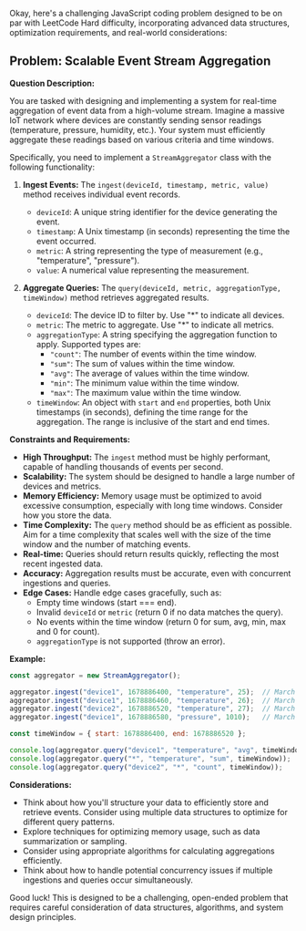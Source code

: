 Okay, here's a challenging JavaScript coding problem designed to be on par with LeetCode Hard difficulty, incorporating advanced data structures, optimization requirements, and real-world considerations:

## Problem: Scalable Event Stream Aggregation

**Question Description:**

You are tasked with designing and implementing a system for real-time aggregation of event data from a high-volume stream.  Imagine a massive IoT network where devices are constantly sending sensor readings (temperature, pressure, humidity, etc.).  Your system must efficiently aggregate these readings based on various criteria and time windows.

Specifically, you need to implement a `StreamAggregator` class with the following functionality:

1.  **Ingest Events:**  The `ingest(deviceId, timestamp, metric, value)` method receives individual event records.

    *   `deviceId`: A unique string identifier for the device generating the event.
    *   `timestamp`: A Unix timestamp (in seconds) representing the time the event occurred.
    *   `metric`: A string representing the type of measurement (e.g., "temperature", "pressure").
    *   `value`: A numerical value representing the measurement.

2.  **Aggregate Queries:** The `query(deviceId, metric, aggregationType, timeWindow)` method retrieves aggregated results.

    *   `deviceId`: The device ID to filter by.  Use "*" to indicate all devices.
    *   `metric`: The metric to aggregate. Use "*" to indicate all metrics.
    *   `aggregationType`: A string specifying the aggregation function to apply. Supported types are:
        *   `"count"`: The number of events within the time window.
        *   `"sum"`: The sum of values within the time window.
        *   `"avg"`: The average of values within the time window.
        *   `"min"`: The minimum value within the time window.
        *   `"max"`: The maximum value within the time window.
    *   `timeWindow`: An object with `start` and `end` properties, both Unix timestamps (in seconds), defining the time range for the aggregation. The range is inclusive of the start and end times.

**Constraints and Requirements:**

*   **High Throughput:** The `ingest` method must be highly performant, capable of handling thousands of events per second.
*   **Scalability:** The system should be designed to handle a large number of devices and metrics.
*   **Memory Efficiency:** Memory usage must be optimized to avoid excessive consumption, especially with long time windows.  Consider how you store the data.
*   **Time Complexity:** The `query` method should be as efficient as possible. Aim for a time complexity that scales well with the size of the time window and the number of matching events.
*   **Real-time:** Queries should return results quickly, reflecting the most recent ingested data.
*   **Accuracy:**  Aggregation results must be accurate, even with concurrent ingestions and queries.
*   **Edge Cases:** Handle edge cases gracefully, such as:
    *   Empty time windows (start === end).
    *   Invalid `deviceId` or `metric` (return 0 if no data matches the query).
    *   No events within the time window (return 0 for sum, avg, min, max and 0 for count).
    *   `aggregationType` is not supported (throw an error).

**Example:**

```javascript
const aggregator = new StreamAggregator();

aggregator.ingest("device1", 1678886400, "temperature", 25);  // March 15, 2023 00:00:00
aggregator.ingest("device1", 1678886460, "temperature", 26);  // March 15, 2023 00:01:00
aggregator.ingest("device2", 1678886520, "temperature", 27);  // March 15, 2023 00:02:00
aggregator.ingest("device1", 1678886580, "pressure", 1010);   // March 15, 2023 00:03:00

const timeWindow = { start: 1678886400, end: 1678886520 };

console.log(aggregator.query("device1", "temperature", "avg", timeWindow));   // Output: 25.5
console.log(aggregator.query("*", "temperature", "sum", timeWindow));      // Output: 52
console.log(aggregator.query("device2", "*", "count", timeWindow));        // Output: 1
```

**Considerations:**

*   Think about how you'll structure your data to efficiently store and retrieve events. Consider using multiple data structures to optimize for different query patterns.
*   Explore techniques for optimizing memory usage, such as data summarization or sampling.
*   Consider using appropriate algorithms for calculating aggregations efficiently.
*   Think about how to handle potential concurrency issues if multiple ingestions and queries occur simultaneously.

Good luck! This is designed to be a challenging, open-ended problem that requires careful consideration of data structures, algorithms, and system design principles.
